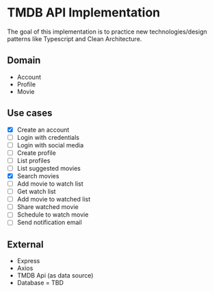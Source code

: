 # TMDB API Implementation

The goal of this implementation is to practice new technologies/design patterns like Typescript and Clean Architecture.

## Domain

- Account
- Profile
- Movie

## Use cases

- [x] Create an account
- [ ] Login with credentials
- [ ] Login with social media
- [ ] Create profile
- [ ] List profiles
- [ ] List suggested movies
- [x] Search movies
- [ ] Add movie to watch list
- [ ] Get watch list
- [ ] Add movie to watched list
- [ ] Share watched movie
- [ ] Schedule to watch movie
- [ ] Send notification email

## External

- Express
- Axios
- TMDB Api (as data source)
- Database = TBD
